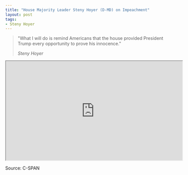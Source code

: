 ```yaml
---
title: "House Majority Leader Steny Hoyer (D-MD) on Impeachment"
layout: post
tags:
- Steny Hoyer
---
```


> "What I will do is remind Americans that the house provided President Trump every opportunity to prove his innocence."
>
> <cite>Steny Hoyer</cite>

<iframe width="560" height="315" src="https://www.youtube.com/embed/JMVlL3uPEuw" title="Steny Hoyer"></iframe>

Source: C-SPAN

